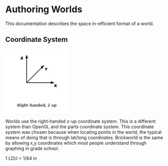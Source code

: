 # Authoring Worlds

This documentation describes the space in-efficient format of a world.

## Coordinate System

![](images/coordinate-rh-zup.png)

Worlds use the right-handed z-up coordinate system. This is a different system than OpenGL and the parts coordinate system. This coordinate system was chosen because when locating points in the world, the typical means of doing that is through lat/long coordinates.  Brickworld is the same by allowing x,y coordinates which most people understand through graphing in grade school.

1 LDU = 1/64 in
